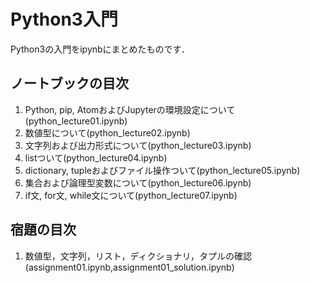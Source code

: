 # Python3入門

Python3の入門をipynbにまとめたものです．

## ノートブックの目次
1. Python, pip, AtomおよびJupyterの環境設定について(python_lecture01.ipynb)
2. 数値型について(python_lecture02.ipynb)
3. 文字列および出力形式について(python_lecture03.ipynb)
4. listついて(python_lecture04.ipynb)
5. dictionary, tupleおよびファイル操作ついて(python_lecture05.ipynb)
6. 集合および論理型変数について(python_lecture06.ipynb)
7. if文, for文, while文について(python_lecture07.ipynb)

## 宿題の目次
1. 数値型，文字列，リスト，ディクショナリ，タプルの確認(assignment01.ipynb,assignment01_solution.ipynb)
